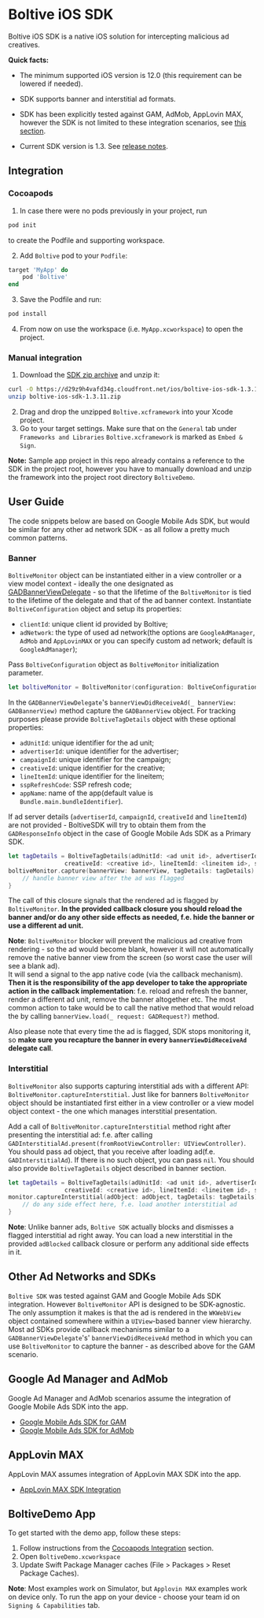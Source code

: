 # Boltive iOS SDK

Boltive iOS SDK is a native iOS solution for intercepting malicious ad creatives.

**Quick facts:**

- The minimum supported iOS version is 12.0 (this requirement can be lowered if needed).

- SDK supports banner and interstitial ad formats. 

- SDK has been explicitly tested against GAM, AdMob, AppLovin MAX, however the SDK is not limited to these integration scenarios, see [this section](https://github.com/ad-lightning/ios-sdk-sample-app#other-ad-networks-and-sdks).

- Current SDK version is 1.3.  See [release notes](CHANGELOG.md).

## Integration

### Cocoapods
1. In case there were no pods previously in your project, run
```sh
pod init
```
to create the Podfile and supporting workspace.  

2. Add `Boltive` pod to your `Podfile`: 
```ruby
target 'MyApp' do 
    pod 'Boltive'
end
```
3. Save the Podfile and run:
```sh
pod install
``` 

4. From now on use the workspace (i.e. `MyApp.xcworkspace`) to open the project.

### Manual integration

1. Download the [SDK zip archive](https://d29z9h4vafd34g.cloudfront.net/ios/boltive-ios-sdk-1.3.11.zip) and unzip it:
```sh
curl -O https://d29z9h4vafd34g.cloudfront.net/ios/boltive-ios-sdk-1.3.11.zip
unzip boltive-ios-sdk-1.3.11.zip
```
2. Drag and drop the unzipped `Boltive.xcframework` into your Xcode project.
3. Go to your target settings. Make sure that on the `General` tab under `Frameworks and Libraries` `Boltive.xcframework` is marked as `Embed & Sign`. 

**Note:** Sample app project in this repo already contains a reference to the SDK in the project root, however you have to manually download and unzip the framework into the project root directory `BoltiveDemo`.

## User Guide

The code snippets below are based on Google Mobile Ads SDK, but would be similar for any other ad network SDK - as all follow a pretty much common patterns.

### Banner 

`BoltiveMonitor` object can be instantiated either in a view controller or a view model context - ideally the one designated as [GADBannerViewDelegate](https://developers.google.com/ad-manager/mobile-ads-sdk/ios/api/reference/Protocols/GADBannerViewDelegate) - so that the lifetime of the `BoltiveMonitor` is tied to the lifetime of the delegate and that of the ad banner context.
Instantiate `BoltiveConfiguration` object and setup its properties: 
- `clientId`: unique client id provided by Boltive;
- `adNetwork`: the type of used ad network(the options are `GoogleAdManager`, `AdMob` and `AppLovinMAX` or you can specify custom ad network; default is `GoogleAdManager`);

Pass `BoltiveConfiguration` object as `BoltiveMonitor` initialization parameter. 
```swift
let boltiveMonitor = BoltiveMonitor(configuration: BoltiveConfiguration(clientId: "<your client id>", adUnitId: "<your ad unit id>", adNetwork: .GoogleAdManager))
```

In the `GADBannerViewDelegate`'s `bannerViewDidReceiveAd(_ bannerView: GADBannerView)` method capture the `GADBannerView` object. For tracking purposes please provide `BoltiveTagDetails` object with these optional properties: 
- `adUnitId`: unique identifier for the ad unit;
- `advertiserId`: unique identifier for the advertiser;
- `campaignId`: unique identifier for the campaign;
- `creativeId`: unique identifier for the creative;
- `lineItemId`: unique identifier for the lineitem;
- `sspRefreshCode`: SSP refresh code;
- `appName`: name of the app(default value is `Bundle.main.bundleIdentifier`).

If ad server details (`advertiserId`, `campaignId`, `creativeId` and `lineItemId`) are not provided - BoltiveSDK will try to obtain them from the `GADResponseInfo` object in the case of Google Mobile Ads SDK as a Primary SDK.

```swift
let tagDetails = BoltiveTagDetails(adUnitId: <ad unit id>, advertiserId: <advertiser id>, campaignId: <campaign id>,
                creativeId: <creative id>, lineItemId: <lineitem id>, sspRefreshCode: <SSP refresh code>, appName: <app name>)
boltiveMonitor.capture(bannerView: bannerView, tagDetails: tagDetails) { bannerView in
    // handle banner view after the ad was flagged
}
```

The call of this closure signals that the rendered ad is flagged by `BoltiveMonitor`. **In the provided callback closure you should reload the banner and/or do any other side effects as needed, f.e. hide the banner or use a different ad unit.**

**Note**: `BoltiveMonitor` blocker will prevent the malicious ad creative from rendering - so the ad would become blank, 
however it will not automatically remove the native banner view from the screen (so worst case the user will see a blank ad).  
It will send a signal to the app native code (via the callback mechanism). 
**Then it is the responsibility of the app developer to take the appropriate action in the callback implementation**: f.e. reload and refresh the
banner, render a different ad unit, remove the banner altogether etc. The most common action to
take would be to call the native method that would reload the by calling `bannerView.load(_ request: GADRequest?)` method.

Also please note that every time the ad is flagged, SDK stops monitoring it, so **make sure you recapture the banner in every `bannerViewDidReceiveAd` delegate call**.

### Interstitial

`BoltiveMonitor` also supports capturing interstitial ads with a different API: `BoltiveMonitor.captureInterstitial`.  Just like for banners `BoltiveMonitor` object should be instantiated first either in a view controller or a view model object context - the one which manages interstitial presentation.

Add a call of `BoltiveMonitor.captureInterstitial` method right after presenting the interstitial ad: f.e. after calling `GADInterstitialAd.present(fromRootViewController: UIViewController)`. You should pass ad object, that you receive after loading ad(f.e. `GADInterstitialAd`). If there is no such object, you can pass `nil`. You should also provide `BoltiveTagDetails` object described in banner section.

```swift
let tagDetails = BoltiveTagDetails(adUnitId: <ad unit id>, advertiserId: <advertiser id>, campaignId: <campaign id>,
                creativeId: <creative id>, lineItemId: <lineitem id>, sspRefreshCode: <SSP refresh code>)
monitor.captureInterstitial(adObject: adObject, tagDetails: tagDetails) { [weak self] in
    // do any side effect here, f.e. load another interstitial ad
}
```

**Note**: Unlike banner ads, `Boltive SDK` actually blocks and dismisses a flagged interstitial ad right away.  You can load a new interstitial in the provided `adBlocked` callback closure or perform any additional side effects in it.

## Other Ad Networks and SDKs

`Boltive SDK` was tested against GAM and Google Mobile Ads SDK integration.  However `BoltiveMonitor` API is designed to be SDK-agnostic.  The only assumption it makes is that the ad is rendered in the `WKWebView` object contained somewhere within a `UIView`-based banner view hierarchy.  Most ad SDKs provide callback mechanisms similar to a `GADBannerViewDelegate`'s' `bannerViewDidReceiveAd` method in which you can use `BoltiveMonitor` to capture the banner - as described above for the GAM scenario.

## Google Ad Manager and AdMob

Google Ad Manager and AdMob scenarios assume the integration of Google Mobile Ads SDK into the app.

- [Google Mobile Ads SDK for GAM](https://developers.google.com/ad-manager/mobile-ads-sdk/ios/quick-start)
- [Google Mobile Ads SDK for AdMob](https://developers.google.com/admob/ios/quick-start)

## AppLovin MAX 

AppLovin MAX assumes integration of AppLovin MAX SDK into the app.

- [AppLovin MAX SDK Integration](https://dash.applovin.com/documentation/mediation/ios/getting-started/integration)

## BoltiveDemo App 

To get started with the demo app, follow these steps:

1. Follow instructions from the [Cocoapods Integration](https://github.com/ad-lightning/ios-sdk-sample-app#cocoapods) section. 
2. Open `BoltiveDemo.xcworkspace`
3. Update Swift Package Manager caches (File > Packages > Reset Package Caches). 

**Note**: Most examples work on Simulator, but `Applovin MAX` examples work on device only. To run the app on your device - choose your team id on `Signing & Capabilities` tab.
